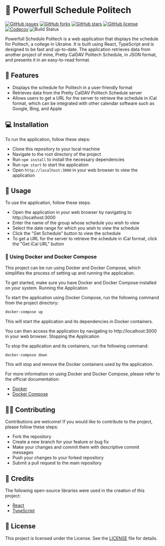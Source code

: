 # 💪 Powerfull Schedule Politech

[![GitHub issues](https://img.shields.io/github/issues/michael2to3/powerfull-schedule-politech)](https://github.com/michael2to3/powerfull-schedule-politech/issues)
[![GitHub forks](https://img.shields.io/github/forks/michael2to3/powerfull-schedule-politech)](https://github.com/michael2to3/powerfull-schedule-politech/network)
[![GitHub stars](https://img.shields.io/github/stars/michael2to3/powerfull-schedule-politech)](https://github.com/michael2to3/powerfull-schedule-politech/stargazers)
[![GitHub license](https://img.shields.io/github/license/michael2to3/powerfull-schedule-politech)](https://github.com/michael2to3/powerfull-schedule-politech/blob/main/LICENSE)
[![Codecov](https://img.shields.io/codecov/c/github/michael2to3/powerfull-schedule-politech)](https://codecov.io/gh/michael2to3/powerfull-schedule-politech)
![Build Status](https://img.shields.io/github/actions/workflow/status/michael2to3/powerfull-schedule-politech/gradle.yml?branch=main)

Powerfull Schedule Politech is a web application that displays the schedule for Politech, a college in Ukraine. It is built using React, TypeScript and is designed to be fast and up-to-date. The application retrieves data from another project of mine, Pretty CalDAV Politech Schedule, in JSON format, and presents it in an easy-to-read format.
## 🚀 Features

- Displays the schedule for Politech in a user-friendly format
- Retrieves data from the Pretty CalDAV Politech Schedule server
- Allows users to get a URL for the server to retrieve the schedule in iCal format, which can be integrated with other calendar software such as Google, Bing, and Apple

## 💻 Installation

To run the application, follow these steps:

- Clone this repository to your local machine
- Navigate to the root directory of the project
- Run `npm install` to install the necessary dependencies
- Run `npm start` to start the application
- Open `http://localhost:3000` in your web browser to view the application

## 🔧 Usage

To use the application, follow these steps:

- Open the application in your web browser by navigating to http://localhost:3000
- Enter the name of the group whose schedule you wish to view
- Select the date range for which you wish to view the schedule
- Click the "Get Schedule" button to view the schedule
- To get a URL for the server to retrieve the schedule in iCal format, click the "Get iCal URL" button

### 🐳 Using Docker and Docker Compose

This project can be run using Docker and Docker Compose, which simplifies the process of setting up and running the application.

To get started, make sure you have Docker and Docker Compose installed on your system.
Running the Application

To start the application using Docker Compose, run the following command from the project directory:
```bash
docker-compose up
```

This will start the application and its dependencies in Docker containers.

You can then access the application by navigating to http://localhost:3000 in your web browser.
Stopping the Application

To stop the application and its containers, run the following command:
```bash
docker-compose down
```

This will stop and remove the Docker containers used by the application.

For more information on using Docker and Docker Compose, please refer to the official documentation:
- [Docker](https://docs.docker.com/engine/reference/commandline/dockerd/)
- [Docker Compose](https://docs.docker.com/compose/compose-file/)

## 👨‍💻 Contributing

Contributions are welcome! If you would like to contribute to the project, please follow these steps:

- Fork the repository
- Create a new branch for your feature or bug fix
- Make your changes and commit them with descriptive commit messages
- Push your changes to your forked repository
- Submit a pull request to the main repository

## 🙏 Credits

The following open-source libraries were used in the creation of this project:

- [React](https://reactjs.org/)
- [TypeScript](https://www.typescriptlang.org/)

## 📝 License

This project is licensed under the License. See the [LICENSE](https://github.com/michael2to3/powerfull-schedule-politech/blob/main/LICENSE) file for details.

